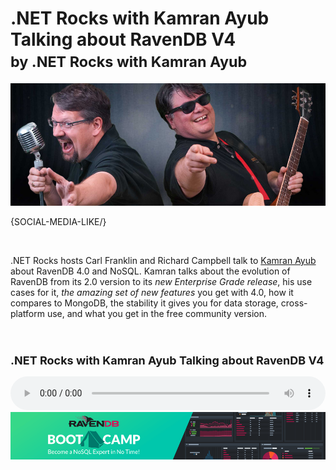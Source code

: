 # .NET Rocks with Kamran Ayub Talking about RavenDB V4<br/><small>by .NET Rocks with Kamran Ayub</a></small>

![.NET Rocks with Kamran Ayub Talking about RavenDB V4](images/nosql-ravendb-dot-net-rocks-kamran-ayub-podcast.jpg)

{SOCIAL-MEDIA-LIKE/}

<br/>

<p>
.NET Rocks hosts Carl Franklin and Richard Campbell talk to <a href="https://kamranicus.com/">Kamran Ayub</a> about RavenDB 4.0 and NoSQL. Kamran talks about the evolution of RavenDB from its 2.0 version to its <em>new Enterprise Grade release</em>, his use cases for it, <em>the amazing set of new features</em> you get with 4.0, how it compares to MongoDB, the stability it gives you for data storage, cross-platform use, and what you get in the free community version.
</p>

<br/>

<h2 class="text-center" style="font-size: 18px">.NET Rocks with Kamran Ayub Talking about RavenDB V4</h2>

<audio controls style="width: 100%">
  <source src="https://s3-us-west-2.amazonaws.com/static.ravendb.net/dotnetrocks_1541_ravendb4.mp3" type="audio/mpeg">
  Your browser does not support the audio element.
</audio>

<br/>

<a href="https://ravendb.net/learn/bootcamp">
    <img class="img-responsive" alt="RavenDB Bootcamp" src="images/bootcamp-banner.png" href="https://ravendb.net/learn/bootcamp"/>
</a>
